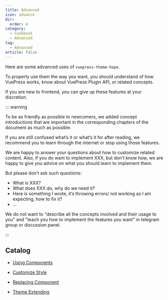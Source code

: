 ```yaml
---
title: Advanced
icon: advance
dir:
  order: 4
category:
  - Cookbook
  - Advanced
tag:
  - Advanced
article: false
---
```


Here are some advanced uses of `vuepress-theme-hope`.

To properly use them the way you want, you should understand of how VuePress works, know about VuePress Plugin API, or related concepts.

If you are new to frontend, you can give up these features at your discretion.

::: warning

To be as friendly as possible to newcomers, we added concept introductions that are important in the corresponding chapters of the document as much as possible.

If you are still confused what’s it or what’s it for after reading, we recommend you to learn through the internet or stop using those features.

We are happy to answer your questions about how to customize related content. Also, if you do want to implement XXX, but don’t know how, we are happy to give you advice on what you should learn to implement them.

But please don’t ask such questions:

- What is XXX?
- What does XXX do, why do we need it?
- Here is something I wrote, it’s throwing errors/ not working as I am expecting, how to fix it?
- ...

We do not want to "describe all the concepts involved and their usage to you" and "teach you how to implement the features you want" in telegram group or discussion panel.

:::

## Catalog

- [Using Components](component.md)

- [Customize Style](style.md)

- [Replacing Component](replace.md)

- [Theme Extending](extend.md)
